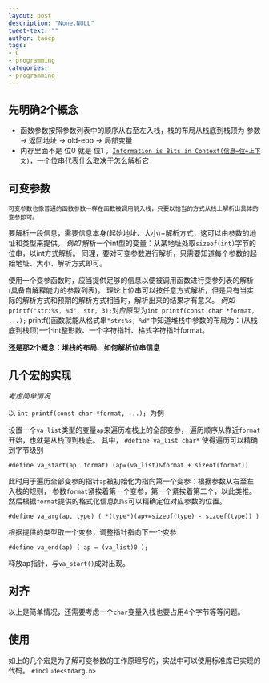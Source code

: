 ```yaml
---
layout: post
description: "None.NULL"
tweet-text: ""
author: taocp
tags:
- C
- programming
categories:
- programming
---
```


先明确2个概念
-------------
* 函数参数按照参数列表中的顺序从右至左入栈，栈的布局从栈底到栈顶为 参数 -> 返回地址 -> old-ebp -> 局部变量
* 内存里面不是 位0 就是 位1 ，[`Information is Bits in Context(信息=位+上下文)`](http://csapp.cs.cmu.edu)，一个位串代表什么取决于怎么解析它

可变参数
--------
    可变参数也像普通的函数参数一样在函数被调用前入栈，只要以恰当的方式从栈上解析出具体的变参即可。

要解析一段信息，需要信息本身(起始地址、大小)+解析方式，这可以由参数的地址和类型来提供，
*例如* 解析一个int型的变量：从某地址处取`sizeof(int)`字节的位串，以int方式解析。
同理，要对可变参数进行解析，只需要知道每个参数的起始地址、大小、解析方式即可。

使用一个变参函数时，应当提供足够的信息以便被调用函数进行变参列表的解析(具备自解释能力的参数列表)。
理论上位串可以按任意方式解析，但是只有当实际的解析方式和预期的解析方式相当时，解析出来的结果才有意义。
*例如*`printf("str:%s, %d", str, 3);`对应原型为`int printf(const char *format, ...);`
    printf()函数就能从格式串`"str:%s, %d"`中知道堆栈中参数的布局为：(从栈底到栈顶)一个int整形数、一个字符指针、格式字符指针format。

**还是那2个概念：堆栈的布局、如何解析位串信息**

几个宏的实现
------------
*考虑简单情况*

以 `int printf(const char *format, ...); `为例

设置一个`va_list`类型的变量`ap`来遍历堆栈上的全部变参，
遍历顺序从靠近`format`开始，也就是从栈顶到栈底。
其中， `#define va_list char*` 使得遍历可以精确到字节级别

`#define va_start(ap, format) (ap=(va_list)&format + sizeof(format))`

此时用于遍历全部变参的指针`ap`被初始化为指向第一个变参：根据参数从右至左入栈的规则，
参数`format`紧挨着第一个变参，第一个紧挨着第二个，以此类推。
然后根据`format`提供的格式化信息如`%s`可以精确定位对应参数的位置。

`#define va_arg(ap, type) ( *(type*)(ap+=sizeof(type) - sizoef(type)) )`

根据提供的类型取一个变参，调整指针指向下一个变参

`#define va_end(ap) ( ap = (va_list)0 );`

释放ap指针，与`va_start()`成对出现。

对齐
----
以上是简单情况，还需要考虑一个`char`变量入栈也要占用4个字节等等问题。

使用
----
如上的几个宏是为了解可变参数的工作原理写的，实战中可以使用标准库已实现的代码。
`#include<stdarg.h>`


